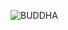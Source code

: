 ![BUDDHA](https://encrypted-tbn0.gstatic.com/images?q=tbn%3AANd9GcQYHBcK8_ikQJ8B45VkX2ex1eeIBS6Dcl7zvg&usqp=CAU)
